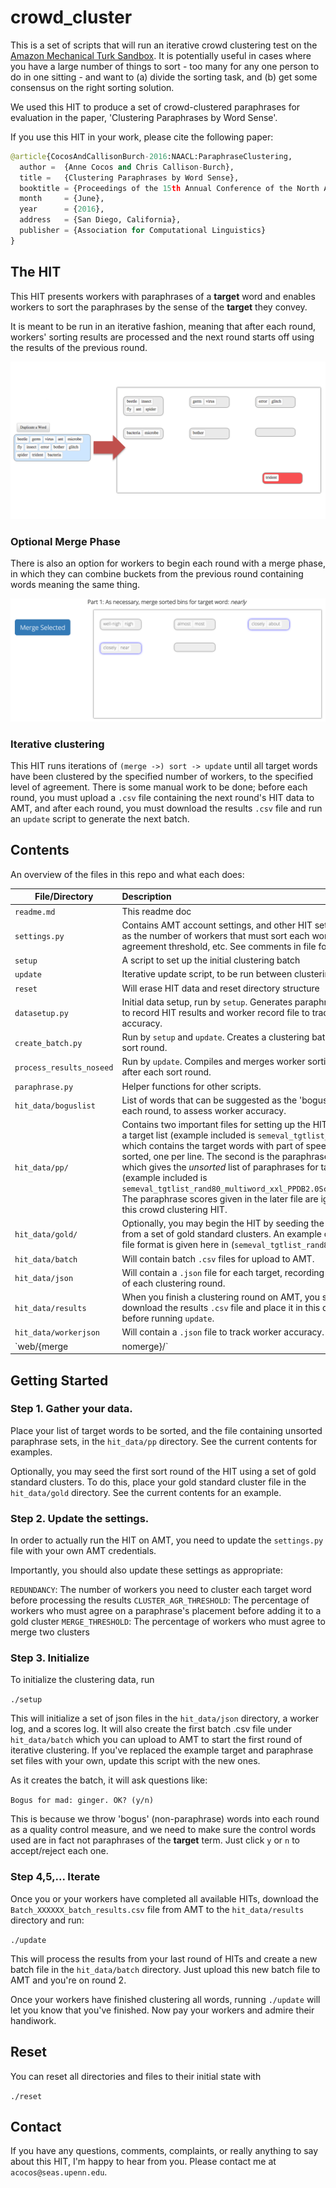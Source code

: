 # crowd_cluster
This is a set of scripts that will run an iterative crowd clustering test on the [Amazon Mechanical Turk Sandbox](https://requestersandbox.mturk.com/). It is potentially useful in cases where you have a large number of things to sort - too many for any one person to do in one sitting - and want to (a) divide the sorting task, and (b) get some consensus on the right sorting solution.

We used this HIT to produce a set of crowd-clustered paraphrases for evaluation in the paper, 'Clustering Paraphrases by Word Sense'. 

If you use this HIT in your work, please cite the following paper:

```python
@article{CocosAndCallisonBurch-2016:NAACL:ParaphraseClustering, 
  author =  {Anne Cocos and Chris Callison-Burch},
  title =   {Clustering Paraphrases by Word Sense},
  booktitle = {Proceedings of the 15th Annual Conference of the North American Chapter of the Association for Computational Linguistics: Human Language Technologies (NAACL 2016)},
  month     = {June},
  year      = {2016},
  address   = {San Diego, California},
  publisher = {Association for Computational Linguistics}
}
```
## The HIT
This HIT presents workers with paraphrases of a **target** word and enables workers to sort the paraphrases by the sense of the **target** they convey.

It is meant to be run in an iterative fashion, meaning that after each round, workers' sorting results are processed and the next round starts off using the results of the previous round. 

![Sort Phase Screenshot](web/nomerge/example.png)

### Optional Merge Phase

There is also an option for workers to begin each round with a merge phase, in which they can combine buckets from the previous round containing words meaning the same thing.

![Merge Phase Screenshot](web/merge/examplemerge.png)

### Iterative clustering

This HIT runs iterations of `(merge ->) sort -> update` until all target words have been clustered by the specified number of workers, to the specified level of agreement. There is some manual work to be done; before each round, you must upload a `.csv` file containing the next round's HIT data to AMT, and after each round, you must download the results `.csv` file and run an `update` script to generate the next batch.

## Contents

An overview of the files in this repo and what each does:

| File/Directory        | Description |
| ------------- |:-------------| 
| `readme.md`   | This readme doc |
| `settings.py` | Contains AMT account settings, and other HIT settings, such as the number of workers that must sort each word, the agreement threshold, etc. See comments in file for details. |
| `setup` | A script to set up the initial clustering batch |
| `update` | Iterative update script, to be run between clustering rounds |
| `reset` | Will erase HIT data and reset directory structure |
| `datasetup.py` | Initial data setup, run by `setup`. Generates paraphrase set files to record HIT results and worker record file to track worker accuracy. |
| `create_batch.py` | Run by `setup` and `update`. Creates a clustering batch for each sort round. |
| `process_results_noseed` | Run by `update`. Compiles and merges worker sorting solutions after each sort round. |
| `paraphrase.py` | Helper functions for other scripts. |
| `hit_data/boguslist` | List of words that can be suggested as the 'bogus' word in each round, to assess worker accuracy. |
| `hit_data/pp/` | Contains two important files for setting up the HIT. The first is a target list (example included is `semeval_tgtlist_rand80`), which contains the target words with part of speech to be sorted, one per line. The second is the paraphrase set file, which gives the *unsorted* list of paraphrases for target words (example included is `semeval_tgtlist_rand80_multiword_xxl_PPDB2.0Score.ppsets`). The paraphrase scores given in the later file are ignored by this crowd clustering HIT. |
| `hit_data/gold/` | Optionally, you may begin the HIT by seeding the first round from a set of gold standard clusters. An example of the gold file format is given here in (`semeval_tgtlist_rand80.wngold`). |
| `hit_data/batch` | Will contain batch `.csv` files for upload to AMT. |
| `hit_data/json` | Will contain a `.json` file for each target, recording the results of each clustering round.|
| `hit_data/results` | When you finish a clustering round on AMT, you should download the results `.csv` file and place it in this directory before running `update`. |
| `hit_data/workerjson` | Will contain a `.json` file to track worker accuracy. |
| `web/{merge|nomerge}/` | There are two options for this HIT: You may include a merge phase after each sorting round, or not. This directory contains the actual HIT html/javascript/css files for each case. You can view the HIT by opening the `index.html` file, but for using the HIT on AMT, you should copy and paste the contents of the `finalHIT.html` file to the AMT HIT GUI. (The `finalHIT.html` file combines the HTML, CSS, and JavaScript from the stand-alone files, and removes headers that cause trouble in AMT.) |


## Getting Started

### Step 1. Gather your data.

Place your list of target words to be sorted, and the file containing unsorted paraphrase sets, in the `hit_data/pp` directory. See the current contents for examples.

Optionally, you may seed the first sort round of the HIT using a set of gold standard clusters. To do this, place your gold standard cluster file in the `hit_data/gold` directory. See the current contents for an example.

### Step 2. Update the settings.

In order to actually run the HIT on AMT, you need to update the `settings.py` file with your own AMT credentials. 

Importantly, you should also update these settings as appropriate:

`REDUNDANCY`: The number of workers you need to cluster each target word before processing the results
`CLUSTER_AGR_THRESHOLD`: The percentage of workers who must agree on a paraphrase's placement before adding it to a gold cluster
`MERGE_THRESHOLD`: The percentage of workers who must agree to merge two clusters


### Step 3. Initialize
To initialize the clustering data, run

`./setup`

This will initialize a set of json files in the `hit_data/json` directory, a worker log, and a scores log. It will also create the first batch .csv file under `hit_data/batch` which you can upload to AMT to start the first round of iterative clustering. If you've replaced the example target and paraphrase set files with your own, update this script with the new ones.

As it creates the batch, it will ask questions like:

`Bogus for mad: ginger. OK? (y/n)`

This is because we throw 'bogus' (non-paraphrase) words into each round as a quality control measure, and we need to make sure the control words used are in fact not paraphrases of the **target** term. Just click `y` or `n` to accept/reject each one.


### Step 4,5,... Iterate
Once you or your workers have completed all available HITs, download the `Batch_XXXXXX_batch_results.csv` file from AMT to the `hit_data/results` directory and run:

`./update`

This will process the results from your last round of HITs and create a new batch file in the `hit_data/batch` directory. Just upload this new batch file to AMT and you're on round 2.

Once your workers have finished clustering all words, running `./update` will let you know that you've finished. Now pay your workers and admire their handiwork.

## Reset
You can reset all directories and files to their initial state with

`./reset`

## Contact
If you have any questions, comments, complaints, or really anything to say about this HIT, I'm happy to hear from you. Please contact me at `acocos@seas.upenn.edu`.
